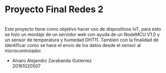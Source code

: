 # Proyecto Final Redes 2

<br>
Este proyecto tiene como objetivo hacer uso de dispositivos IoT, para esto se hizo un montaje de un servidor web con ayuda de un NodeMCU V1.0 y un sensor de temperatura y humedad DHT11. Tambien con la finalidad de identificar como se hace el envio de los datos desde el sensor al microcontrolador.




* Alvaro Alejandro Zarabanda Gutierrez <br> 20161020507
